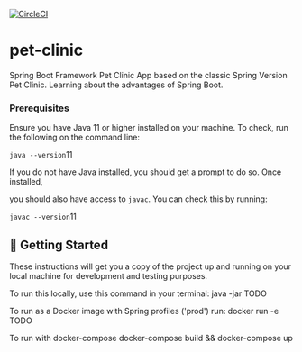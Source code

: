 [![CircleCI](https://dl.circleci.com/status-badge/img/gh/ciaranmckenna/pet-clinic/tree/main.svg?style=svg&circle-token=a45263721fdb7e0f67095142766dbe1e21c2b256)](https://dl.circleci.com/status-badge/redirect/gh/ciaranmckenna/pet-clinic/tree/main)

# pet-clinic

Spring Boot Framework Pet Clinic App based on the classic Spring Version Pet Clinic.
Learning about the advantages of Spring Boot.

### Prerequisites

Ensure you have Java 11 or higher installed on your machine. To check,
run the following on the command line:

`java --version`11

If you do not have Java installed, you should get a prompt to do so.
Once installed,

you should also have access to `javac`. You can check this by running:

`javac --version`11

## 🚀 Getting Started

These instructions will get you a copy of the project up and running on
your local machine for development and testing purposes.

To run this locally, use this command in your terminal: java -jar TODO

To run as a Docker image with Spring profiles ('prod') run: docker run -e TODO

To run with docker-compose docker-compose build && docker-compose up

